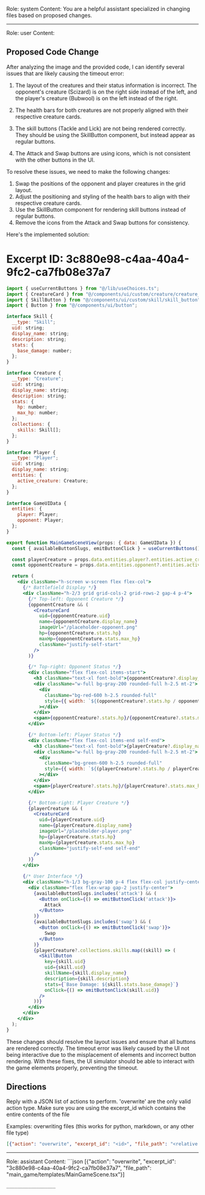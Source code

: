 Role: system
Content: You are a helpful assistant specialized in changing files based on proposed changes.
__________________
Role: user
Content: 
## Proposed Code Change
After analyzing the image and the provided code, I can identify several issues that are likely causing the timeout error:

1. The layout of the creatures and their status information is incorrect. The opponent's creature (Scizard) is on the right side instead of the left, and the player's creature (Bubwool) is on the left instead of the right.

2. The health bars for both creatures are not properly aligned with their respective creature cards.

3. The skill buttons (Tackle and Lick) are not being rendered correctly. They should be using the SkillButton component, but instead appear as regular buttons.

4. The Attack and Swap buttons are using icons, which is not consistent with the other buttons in the UI.

To resolve these issues, we need to make the following changes:

1. Swap the positions of the opponent and player creatures in the grid layout.
2. Adjust the positioning and styling of the health bars to align with their respective creature cards.
3. Use the SkillButton component for rendering skill buttons instead of regular buttons.
4. Remove the icons from the Attack and Swap buttons for consistency.

Here's the implemented solution:

# Excerpt ID: 3c880e98-c4aa-40a4-9fc2-ca7fb08e37a7
```jsx main_game/templates/MainGameScene.tsx
import { useCurrentButtons } from "@/lib/useChoices.ts";
import { CreatureCard } from "@/components/ui/custom/creature/creature_card";
import { SkillButton } from "@/components/ui/custom/skill/skill_button";
import { Button } from "@/components/ui/button";

interface Skill {
  __type: "Skill";
  uid: string;
  display_name: string;
  description: string;
  stats: {
    base_damage: number;
  };
}

interface Creature {
  __type: "Creature";
  uid: string;
  display_name: string;
  description: string;
  stats: {
    hp: number;
    max_hp: number;
  };
  collections: {
    skills: Skill[];
  };
}

interface Player {
  __type: "Player";
  uid: string;
  display_name: string;
  entities: {
    active_creature: Creature;
  };
}

interface GameUIData {
  entities: {
    player: Player;
    opponent: Player;
  };
}

export function MainGameSceneView(props: { data: GameUIData }) {
  const { availableButtonSlugs, emitButtonClick } = useCurrentButtons();

  const playerCreature = props.data.entities.player?.entities.active_creature;
  const opponentCreature = props.data.entities.opponent?.entities.active_creature;

  return (
    <div className="h-screen w-screen flex flex-col">
      {/* Battlefield Display */}
      <div className="h-2/3 grid grid-cols-2 grid-rows-2 gap-4 p-4">
        {/* Top-left: Opponent Creature */}
        {opponentCreature && (
          <CreatureCard
            uid={opponentCreature.uid}
            name={opponentCreature.display_name}
            imageUrl="/placeholder-opponent.png"
            hp={opponentCreature.stats.hp}
            maxHp={opponentCreature.stats.max_hp}
            className="justify-self-start"
          />
        )}

        {/* Top-right: Opponent Status */}
        <div className="flex flex-col items-start">
          <h3 className="text-xl font-bold">{opponentCreature?.display_name}</h3>
          <div className="w-full bg-gray-200 rounded-full h-2.5 mt-2">
            <div
              className="bg-red-600 h-2.5 rounded-full"
              style={{ width: `${(opponentCreature?.stats.hp / opponentCreature?.stats.max_hp) * 100 || 0}%` }}
            ></div>
          </div>
          <span>{opponentCreature?.stats.hp}/{opponentCreature?.stats.max_hp} HP</span>
        </div>

        {/* Bottom-left: Player Status */}
        <div className="flex flex-col items-end self-end">
          <h3 className="text-xl font-bold">{playerCreature?.display_name}</h3>
          <div className="w-full bg-gray-200 rounded-full h-2.5 mt-2">
            <div
              className="bg-green-600 h-2.5 rounded-full"
              style={{ width: `${(playerCreature?.stats.hp / playerCreature?.stats.max_hp) * 100 || 0}%` }}
            ></div>
          </div>
          <span>{playerCreature?.stats.hp}/{playerCreature?.stats.max_hp} HP</span>
        </div>

        {/* Bottom-right: Player Creature */}
        {playerCreature && (
          <CreatureCard
            uid={playerCreature.uid}
            name={playerCreature.display_name}
            imageUrl="/placeholder-player.png"
            hp={playerCreature.stats.hp}
            maxHp={playerCreature.stats.max_hp}
            className="justify-self-end self-end"
          />
        )}
      </div>

      {/* User Interface */}
      <div className="h-1/3 bg-gray-100 p-4 flex flex-col justify-center">
        <div className="flex flex-wrap gap-2 justify-center">
          {availableButtonSlugs.includes('attack') && (
            <Button onClick={() => emitButtonClick('attack')}>
              Attack
            </Button>
          )}
          {availableButtonSlugs.includes('swap') && (
            <Button onClick={() => emitButtonClick('swap')}>
              Swap
            </Button>
          )}
          {playerCreature?.collections.skills.map((skill) => (
            <SkillButton
              key={skill.uid}
              uid={skill.uid}
              skillName={skill.display_name}
              description={skill.description}
              stats={`Base Damage: ${skill.stats.base_damage}`}
              onClick={() => emitButtonClick(skill.uid)}
            />
          ))}
        </div>
      </div>
    </div>
  );
}
```

These changes should resolve the layout issues and ensure that all buttons are rendered correctly. The timeout error was likely caused by the UI not being interactive due to the misplacement of elements and incorrect button rendering. With these fixes, the UI simulator should be able to interact with the game elements properly, preventing the timeout.

## Directions
Reply with a JSON list of actions to perform. 'overwrite' are the only valid action type. 
Make sure you are using the excerpt_id which contains the entire contents of the file

Examples:
overwriting files (this works for python, markdown, or any other file type)
```json output_example1
[{"action": "overwrite", "excerpt_id": "<id>", "file_path": "<relative file path>"}]
```

__________________
Role: assistant
Content: ```json
[{"action": "overwrite", "excerpt_id": "3c880e98-c4aa-40a4-9fc2-ca7fb08e37a7", "file_path": "main_game/templates/MainGameScene.tsx"}]
```
__________________
